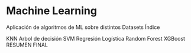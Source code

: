 # Machine Learning
Aplicación de algoritmos de ML sobre distintos Datasets
Índice

KNN
Arbol de decisión
SVM
Regresión Logística
Random Forest
XGBoost
RESUMEN FINAL
